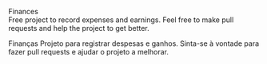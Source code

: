 Finances  
Free project to record expenses and earnings.
Feel free to make pull requests and help the project to get better.

Finanças 
Projeto para registrar despesas e ganhos.
Sinta-se à vontade para fazer pull requests e ajudar o projeto a melhorar.

